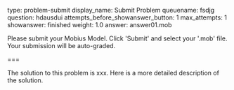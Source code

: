 type: problem-submit
display_name: Submit Problem
queuename: fsdjg
question: hdausdui
attempts_before_showanswer_button: 1 
max_attempts: 1
showanswer: finished
weight: 1.0
answer: answer01.mob

Please submit your Mobius Model. Click 'Submit' and select your '.mob' file. Your submission will be auto-graded.

===

The solution to this problem is xxx.
Here is a more detailed description of the solution.
